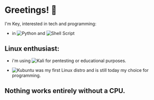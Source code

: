 # Greetings! 👋

I'm Key, interested in tech and programming:

- in ![Python](https://img.shields.io/badge/python-3670A0?style=for-the-badge&logo=python&logoColor=ffdd54) and ![Shell Script](https://img.shields.io/badge/shell_script-%23121011.svg?style=for-the-badge&logo=gnu-bash&logoColor=white)

## Linux enthusiast: 

- i'm using ![Kali](https://img.shields.io/badge/Kali-268BEE?style=for-the-badge&logo=kalilinux&logoColor=white) for pentesting or educational purposes.

- ![Kubuntu](https://img.shields.io/badge/-KUbuntu-%230079C1?style=for-the-badge&logo=kubuntu&logoColor=white) was my first Linux distro and is still today my choice for programming.

## Nothing works entirely without a CPU.
